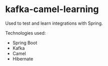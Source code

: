 # kafka-camel-learning

Used to test and learn integrations with Spring.

Technologies used:
* Spring Boot
* Kafka
* Camel
* Hibernate
